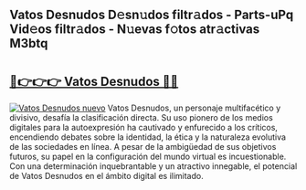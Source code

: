 ## Vatos Desnudos D𝚎sn𝚞dos filtr𝚊dos - Parts-uPq Vid𝚎os filtr𝚊dos - N𝚞evas f𝚘tos atr𝚊ctivas M3btq

# <h2><a href="http://mb9wrjw.tromn.icu/?c=Vatos+Desnudos">🔗👉👉👉 Vatos Desnudos 🔗🔗</a></h2>

[![Vatos Desnudos nuevo](https://i.imgur.com/pEAQMta.gif)](http://mb9wrjw.tromn.icu/?c=Vatos+Desnudos)
Vatos Desnudos, un personaje multifacético y divisivo, desafía la clasificación directa. Su uso pionero de los medios digitales para la autoexpresión ha cautivado y enfurecido a los críticos, encendiendo debates sobre la identidad, la ética y la naturaleza evolutiva de las sociedades en línea. A pesar de la ambigüedad de sus objetivos futuros, su papel en la configuración del mundo virtual es incuestionable. Con una determinación inquebrantable y un atractivo innegable, el potencial de Vatos Desnudos en el ámbito digital es ilimitado.
